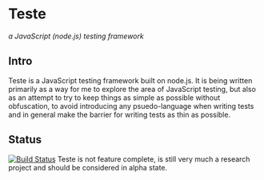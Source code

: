 Teste
=====
*a JavaScript (node.js) testing framework*

Intro
-----
Teste is a JavaScript testing framework built on node.js. It is being written primarily as a way for me to explore the area of JavaScript testing, but also as an attempt to try to keep things as simple as possible without obfuscation, to avoid introducing any psuedo-language when writing tests and in general make the barrier for writing tests as thin as possible.


Status
------
[![Build Status](https://secure.travis-ci.org/silverbucket/teste.png)](http://travis-ci.org/silverbucket/teste)
Teste is not feature complete, is still very much a research project and should be considered in alpha state.


